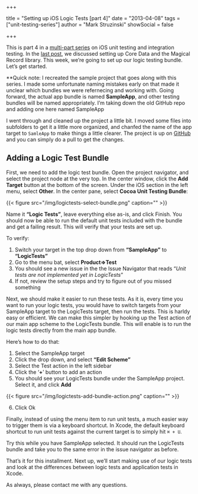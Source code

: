 +++

title = "Setting up iOS Logic Tests [part 4]"
date = "2013-04-08"
tags = ["unit-testing-series"]
author = "Mark Struzinski"
showSocial = false

+++

This is part 4 in a [multi-part series][multi] on iOS unit testing and
integration testing. In the [last post][last-post], we discussed setting up
Core Data and the Magical Record library. This week, we’re going to set up our
logic testing bundle. Let’s get started.

<!-- more -->

**Quick note: I recreated the sample project that goes along with this series.
I made some unfortunate naming mistakes early on that made it unclear which
bundles we were refernecing and working with. Going forward, the actual app
bundle is named **SampleApp**, and other testing bundles will be named
appropriately. I’m taking down the old GitHub repo and adding one here named SampleApp

I went through and cleaned up the project a little bit. I moved some files
into subfolders to get it a little more organized, and chanfed the name of the
app target to `SamleApp` to make things a little clearer. The project is up on
[GitHub][github] and you can simply do a pull to get the changes.

## Adding a Logic Test Bundle

First, we need to add the logic test bundle. Open the project navigator, and
select the project node at the very top. In the center window, click the
**Add Target** button at the bottom of the screen. Under the iOS section in the
left menu, select **Other**. In the center pane, select
**Cocoa Unit Testing Bundle**:

{{< figure src="/img/logictests-select-bundle.png" caption="" >}}

Name it **“Logic Tests”**, leave everything else as-is, and click Finish.
You should now be able to run the default unit tests included with the bundle
and get a failing result. This will verify that your tests are set up.

To verify:

1. Switch your target in the top drop down from **“SampleApp”** to
**“LogicTests”**
2. Go to the menu bat, select **Product=>Test**
3. You should see a new issue in the the Issue Navigator that reads
“*Unit tests are not implemented yet in LogicTests*”
4. If not, review the setup steps and try to figure out of you missed something

Next, we should make it easier to run these tests. As it is, every time you
want to run your logic tests, you would have to switch targets from your
SampleApp target to the LogicTests target, then run the tests. This is harldy
easy or efficient. We can make this simpler by hooking up the Test action of
our main app scheme to the LogicTests bundle. This will enable is to run the
logic tests directly from the main app bundle.

Here’s how to do that:

1. Select the SampleApp target
2. Click the drop down, and select **“Edit Scheme”**
3. Select the Test action in the left sidebar
4. Click the ‘**+**’ button to add an action
5. You should see your LogicTests bundle under the SampleApp project. Select it, and click **Add**

{{< figure src="/img/logictests-add-bundle-action.png" caption="" >}}

6. Click Ok

Finally, instead of using the menu item to run unit tests, a much easier way
to trigger them is via a keyboard shortcut. In Xcode, the default keyboard
shortcut to run unit tests against the current target is to simply hit `⌘ + U`.

Try this while you have SampleApp selected. It should run the LogicTests
bundle and take you to the same error in the issue navigator as before.

That’s it for this installment. Next up, we’ll start making use of our logic
tests and look at the differences between logic tests and application tests in
Xcode.

As always, please contact me with any questions.

[multi]: /blog/2013/02/01/unit-testing-series/
[last-post]: /blog/2013/02/19/setting-up-ios-logic-tests-part-3/
[github]: https://github.com/ski081/LogicTests
